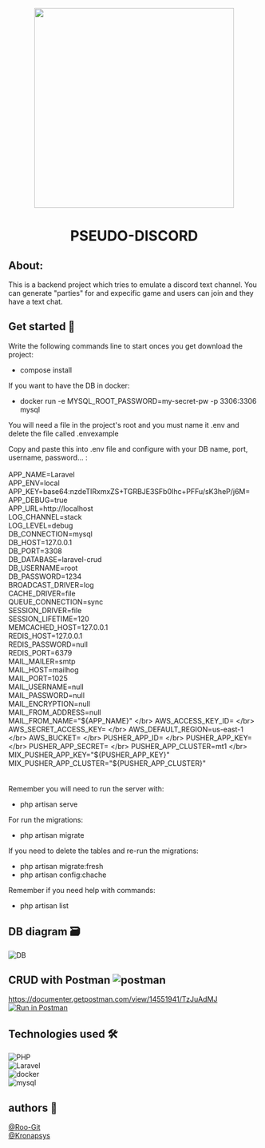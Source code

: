 <p align="center"><a href="https://laravel.com" target="_blank"><img src="https://raw.githubusercontent.com/laravel/art/master/logo-lockup/5%20SVG/2%20CMYK/1%20Full%20Color/laravel-logolockup-cmyk-red.svg" width="400"></a></p>

<h1 align="center"> PSEUDO-DISCORD </h1>

## About:
This is a backend project which tries to emulate a discord text channel. You can generate "parties" for and expecific game and users can join and they have a text chat.

## Get started  🚀
Write the following commands line to start onces you get download the project:

- compose install

If you want to have the DB in docker:
- docker run -e MYSQL_ROOT_PASSWORD=my-secret-pw -p 3306:3306 mysql

You will need a file in the project's root and you must name it .env and delete the file called .envexample</br>

Copy and paste this into .env file and configure with your DB name, port, username, password... : </br> </br>
APP_NAME=Laravel</br>
APP_ENV=local </br>
APP_KEY=base64:nzdeTIRxmxZS+TGRBJE3SFb0Ihc+PFFu/sK3heP/j6M= </br>
APP_DEBUG=true </br>
APP_URL=http://localhost </br>
LOG_CHANNEL=stack </br>
LOG_LEVEL=debug </br>
DB_CONNECTION=mysql </br>
DB_HOST=127.0.0.1 </br>
DB_PORT=3308 </br>
DB_DATABASE=laravel-crud </br>
DB_USERNAME=root </br>
DB_PASSWORD=1234 </br>
BROADCAST_DRIVER=log </br>
CACHE_DRIVER=file </br>
QUEUE_CONNECTION=sync </br>
SESSION_DRIVER=file </br>
SESSION_LIFETIME=120 </br>
MEMCACHED_HOST=127.0.0.1 </br>
REDIS_HOST=127.0.0.1 </br>
REDIS_PASSWORD=null </br>
REDIS_PORT=6379 </br>
MAIL_MAILER=smtp </br>
MAIL_HOST=mailhog </br>
MAIL_PORT=1025 </br>
MAIL_USERNAME=null </br>
MAIL_PASSWORD=null </br>
MAIL_ENCRYPTION=null </br>
MAIL_FROM_ADDRESS=null </br>
MAIL_FROM_NAME="${APP_NAME}" </br>
AWS_ACCESS_KEY_ID= </br>
AWS_SECRET_ACCESS_KEY= </br>
AWS_DEFAULT_REGION=us-east-1 </br>
AWS_BUCKET= </br>
PUSHER_APP_ID= </br>
PUSHER_APP_KEY= </br>
PUSHER_APP_SECRET= </br>
PUSHER_APP_CLUSTER=mt1 </br>
MIX_PUSHER_APP_KEY="${PUSHER_APP_KEY}" </br>
MIX_PUSHER_APP_CLUSTER="${PUSHER_APP_CLUSTER}" </br>
</br>
</br>
Remember you will need to run the server with: </br>
- php artisan serve

For run the migrations: </br>
- php artisan migrate

If you need to delete the tables and re-run the migrations:
- php artisan migrate:fresh
- php artisan config:chache

Remember if you need help with commands:
- php artisan list

## DB diagram 🗃️

![DB](https://i.imgur.com/PWD8QFs.png)

## CRUD with Postman ![postman](https://i.imgur.com/cXur21z.png)
https://documenter.getpostman.com/view/14551941/TzJuAdMJ </br>
[![Run in Postman](https://run.pstmn.io/button.svg)](https://app.getpostman.com/run-collection/6fa5f7fa3147855632a6?action=collection%2Fimport)

## Technologies used 🛠️
![PHP](https://i.imgur.com/fbPjBdz.png) </br>
![Laravel](https://i.imgur.com/93BNYUW.png) </br>
![docker](https://i.imgur.com/QuJ9kSb.png) </br>
![mysql](https://i.imgur.com/RNewBCi.png) </br>

## authors 🧐
<a href="https://github.com/Roo-Git">@Roo-Git</a> </br>
<a href="https://github.com/Kronapsys">@Kronapsys</a> </br>
